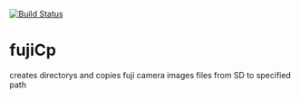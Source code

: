 [![Build Status](https://travis-ci.org/andiMenge/fujiCameraIngester.svg?branch=master)](https://travis-ci.org/andiMenge/fujiCameraIngester)
# fujiCp
creates directorys and copies fuji camera images files from SD to specified path
